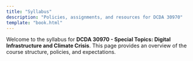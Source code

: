 ```yaml
---
title: "Syllabus"
description: "Policies, assignments, and resources for DCDA 30970"
template: "book.html"
---
```


Welcome to the syllabus for **DCDA 30970 - Special Topics: Digital Infrastructure and Climate Crisis**. This page provides an overview of the course structure, policies, and expectations.
